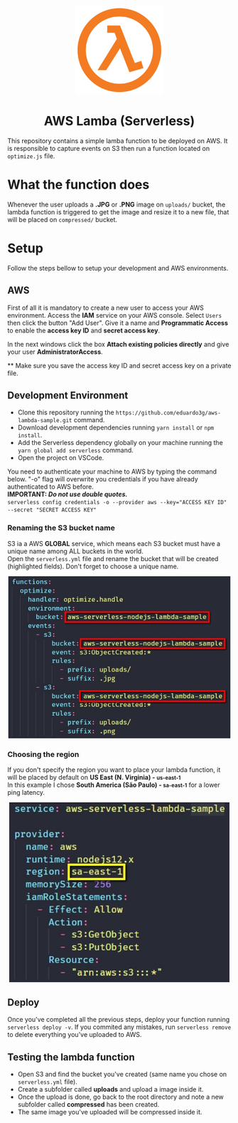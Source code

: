 <p align="center">
  <img alt="Lambda Logo" title="AdonisJS" src="./.github/lambda-logo.png" width="200px" />
</p>

<h1 align="center">
  AWS Lamba (Serverless)
</h1>

This repository contains a simple lamba function to be deployed on AWS. It is responsible to capture events
on S3 then run a function located on `optimize.js` file.

# What the function does

Whenever the user uploads a <b>.JPG</b> or <b>.PNG</b> image on `uploads/` bucket, the lambda function is triggered to get the image and resize it to a new file, that will be placed on `compressed/` bucket.

# Setup

Follow the steps bellow to setup your development and AWS environments.

## AWS

First of all it is mandatory to create a new user to access your AWS environment. Access the <b>IAM</b> service on your AWS console. Select
`Users` then click the button "Add User". Give it a name and <b>Programmatic Access</b> to enable the <b>access key ID</b> and
<b>secret access key</b>.

In the next windows click the box <b>Attach existing policies directly</b> and give your user <b>AdministratorAccess</b>.

** Make sure you save the access key ID and secret access key on a private file.

## Development Environment
- Clone this repository running the `https://github.com/eduardo3g/aws-lambda-sample.git` command.
- Download development dependencies running `yarn install` or `npm install`.
- Add the Serverless dependency globally on your machine running the `yarn global add serverless` command.
- Open the project on VSCode.

You need to authenticate your machine to AWS by typing the command below. "-o" flag will overwrite you credentials if you have already
authenticated to
AWS before.
<br />
<b>IMPORTANT: <i>Do not use double quotes.</i></b>
<br />
`serverless config credentials -o --provider aws --key="ACCESS KEY ID" --secret "SECRET ACCESS KEY"`

### Renaming the S3 bucket name
S3 ia a AWS <b>GLOBAL</b> service, which means each S3 bucket must have a unique name among ALL buckets in the world.
<br />
Open the `serverless.yml` file and rename the bucket that will be created (highlighted fields). Don't forget to choose a unique name.
<br />

<p align="center">
  <img alt="Rename bucket name" title="Rename bucket name" src="./.github/rename-bucket.jpg" width="500px" />
</p>

### Choosing the region
If you don't specify the region you want to place your lambda function, it will be placed by default on <b>US East (N. Virginia) - <small>us-east-1</small></b>
<br />
In this example I chose <b>South America (São Paulo) - <small>sa-east-1</small></b> for a lower ping latency.
<br />

<p align="center">
  <img alt="Set the region" title="Set the region" src="./.github/set-region.jpg" width="496px" />
</p>

## Deploy
Once you've completed all the previous steps, deploy your function running `serverless deploy -v`. If you commited any mistakes, run
`serverless remove` to delete everything you've uploaded to AWS.

## Testing the lambda function
- Open S3 and find the bucket you've created (same name you chose on `serverless.yml` file).
- Create a subfolder called <b>uploads</b> and upload a image inside it.
- Once the upload is done, go back to the root directory and note a new subfolder called <b>compressed</b> has been created.
- The same image you've uploaded will be compressed inside it.
